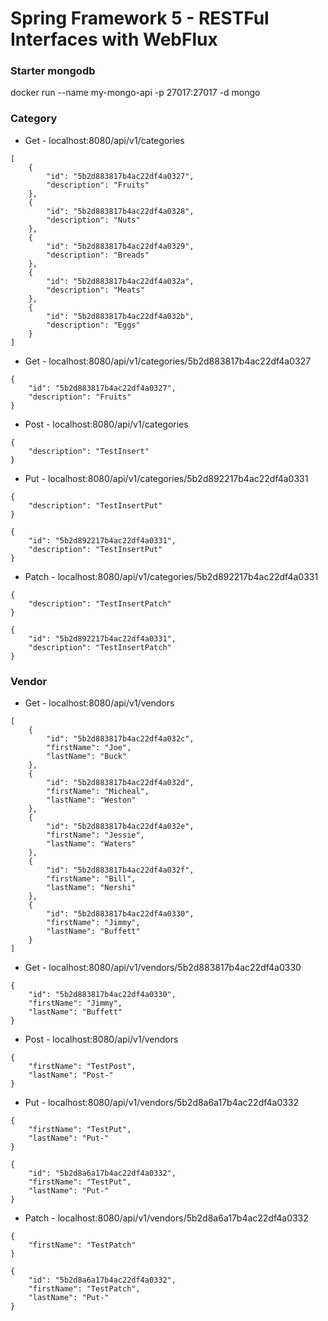 # Spring Framework 5 - RESTFul Interfaces with WebFlux

### Starter mongodb

docker run --name my-mongo-api -p 27017:27017 -d mongo

### Category

* Get - localhost:8080/api/v1/categories
```
[
    {
        "id": "5b2d883817b4ac22df4a0327",
        "description": "Fruits"
    },
    {
        "id": "5b2d883817b4ac22df4a0328",
        "description": "Nuts"
    },
    {
        "id": "5b2d883817b4ac22df4a0329",
        "description": "Breads"
    },
    {
        "id": "5b2d883817b4ac22df4a032a",
        "description": "Meats"
    },
    {
        "id": "5b2d883817b4ac22df4a032b",
        "description": "Eggs"
    }
]
```

* Get - localhost:8080/api/v1/categories/5b2d883817b4ac22df4a0327

```
{
    "id": "5b2d883817b4ac22df4a0327",
    "description": "Fruits"
}
```

* Post - localhost:8080/api/v1/categories

```
{
    "description": "TestInsert"
}
```

* Put - localhost:8080/api/v1/categories/5b2d892217b4ac22df4a0331
```
{
    "description": "TestInsertPut"
}
```
```
{
    "id": "5b2d892217b4ac22df4a0331",
    "description": "TestInsertPut"
}
```


* Patch - localhost:8080/api/v1/categories/5b2d892217b4ac22df4a0331
```
{
    "description": "TestInsertPatch"
}
```
```
{
    "id": "5b2d892217b4ac22df4a0331",
    "description": "TestInsertPatch"
}
```


### Vendor
* Get - localhost:8080/api/v1/vendors
```
[
    {
        "id": "5b2d883817b4ac22df4a032c",
        "firstName": "Joe",
        "lastName": "Buck"
    },
    {
        "id": "5b2d883817b4ac22df4a032d",
        "firstName": "Micheal",
        "lastName": "Weston"
    },
    {
        "id": "5b2d883817b4ac22df4a032e",
        "firstName": "Jessie",
        "lastName": "Waters"
    },
    {
        "id": "5b2d883817b4ac22df4a032f",
        "firstName": "Bill",
        "lastName": "Nershi"
    },
    {
        "id": "5b2d883817b4ac22df4a0330",
        "firstName": "Jimmy",
        "lastName": "Buffett"
    }
]
```
* Get - localhost:8080/api/v1/vendors/5b2d883817b4ac22df4a0330
```
{
    "id": "5b2d883817b4ac22df4a0330",
    "firstName": "Jimmy",
    "lastName": "Buffett"
}
```

* Post - localhost:8080/api/v1/vendors
```
{
    "firstName": "TestPost",
    "lastName": "Post-"
}
```

* Put - localhost:8080/api/v1/vendors/5b2d8a6a17b4ac22df4a0332
```
{
    "firstName": "TestPut",
    "lastName": "Put-"
}
```
```
{
    "id": "5b2d8a6a17b4ac22df4a0332",
    "firstName": "TestPut",
    "lastName": "Put-"
}
```

* Patch - localhost:8080/api/v1/vendors/5b2d8a6a17b4ac22df4a0332
```
{
    "firstName": "TestPatch"
}
```

```
{
    "id": "5b2d8a6a17b4ac22df4a0332",
    "firstName": "TestPatch",
    "lastName": "Put-"
}
```